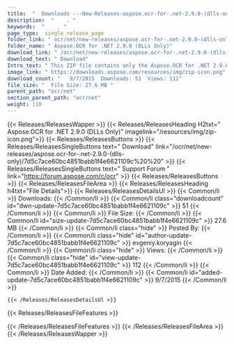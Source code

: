 ```yaml
---
title:  "  Downloads ---New-Releases-aspose.ocr-for-.net-2.9.0-(dlls-only) . " 
description:  "    . " 
keywords:  "    . " 
page_type:  single_release_page
folder_link: " ocr/net/new-releases/aspose.ocr-for-.net-2.9.0-(dlls-only)/"
folder_name: " Aspose.OCR for .NET 2.9.0 (DLLs Only)"
download_link: " /ocr/net/new-releases/aspose.ocr-for-.net-2.9.0-(dlls-only)/7d5c7ace60bc4851babb1f4e6621109c"
download_text: " Download"
Intro_text: " This ZIP file contains only the Aspose.OCR for .NET 2.9.0 assemblies. These asse..."
image_link: " https://downloads.aspose.com/resources/img/zip-icon.png"
download_count: "   9/7/2015  Downloads: 51  Views: 111"
file_size: "  File Size: 27.6 MB "
parent_path: "ocr/net"
section_parent_path: "ocr/net"
weight: 110 
---
```


{{< Releases/ReleasesWapper >}}
  {{< Releases/ReleasesHeading H2txt=" Aspose.OCR for .NET 2.9.0 (DLLs Only)" imagelink="/resources/img/zip-icon.png">}}
  {{< Releases/ReleasesButtons >}}
    {{< Releases/ReleasesSingleButtons text=" Download" link="/ocr/net/new-releases/aspose.ocr-for-.net-2.9.0-(dlls-only)/7d5c7ace60bc4851babb1f4e6621109c%20%20" >}}
    {{< Releases/ReleasesSingleButtons text=" Support Forum " link="https://forum.aspose.com/c/ocr" >}}
  {{< Releases/ReleasesButtons >}}
  {{< Releases/ReleasesFileArea >}}
    {{< Releases/ReleasesHeading h4txt="File Details">}}
    {{< Releases/ReleasesDetailsUl >}}
            {{< Common/li  >}} Downloads: {{< /Common/li >}} 
      {{< Common/li class="downloadcount" id="dwn-update-7d5c7ace60bc4851babb1f4e6621109c" >}} 51 {{< /Common/li >}} 
      {{< Common/li  >}} File Size: {{< /Common/li >}} 
      {{< Common/li id="size-update-7d5c7ace60bc4851babb1f4e6621109c" >}} 27.6 MB {{< /Common/li >}} 
      {{< Common/li  class="hide" >}} Posted By: {{< /Common/li >}} 
      {{< Common/li class="hide" id="author-update-7d5c7ace60bc4851babb1f4e6621109c" >}} evgeniy.koryagin {{< /Common/li >}} 
      {{< Common/li class="hide"  >}} Views: {{< /Common/li >}} 
      {{< Common/li class="hide" id="view-update-7d5c7ace60bc4851babb1f4e6621109c" >}} 112 {{< /Common/li >}} 
      {{< Common/li  >}} Date Added: {{< /Common/li >}} 
      {{< Common/li id="added-update-7d5c7ace60bc4851babb1f4e6621109c" >}} 9/7/2015 {{< /Common/li >}} 

    {{< /Releases/ReleasesDetailsUl >}}

  {{< Releases/ReleasesFileFeatures >}}
      
  {{< /Releases/ReleasesFileFeatures >}}
 {{< /Releases/ReleasesFileArea >}}
{{< /Releases/ReleasesWapper >}}


